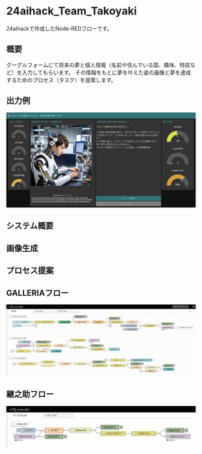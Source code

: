 # 24aihack_Team_Takoyaki
24aihackで作成したNode-REDフローです。
## 概要
グーグルフォームにて将来の夢と個人情報（名前や住んでいる国、趣味、特技など）を入力してもらいます。
その情報をもとに夢を叶えた姿の画像と夢を達成するためのプロセス（タスク）を提案します。
## 出力例
![Example Image](example.png)

## システム概要

## 画像生成

## プロセス提案

## GALLERIAフロー
![Galleria_frow](Galleria_flow.png)
## 継之助フロー
![Tuginosuke_flow](Tuginosuke_flow.png)
